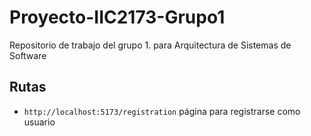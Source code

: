 # Proyecto-IIC2173-Grupo1
Repositorio de trabajo del grupo 1. para Arquitectura de Sistemas de Software


## Rutas

* `http://localhost:5173/registration` página para registrarse como usuario